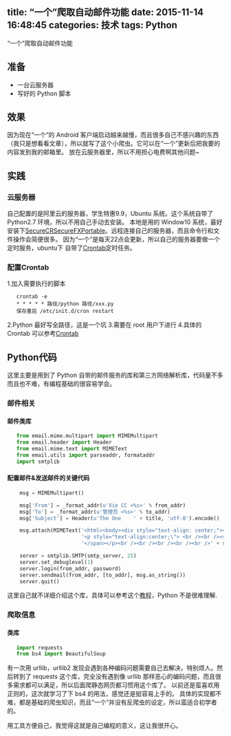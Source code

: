 title: “一个”爬取自动邮件功能
date: 2015-11-14 16:48:45
categories: 技术
tags: Python
---

“一个”爬取自动邮件功能

<!-- more -->

## 准备
- 一台云服务器
- 写好的 Python 脚本

## 效果
因为现在“一个”的 Android 客户端启动越来越慢，而且很多自己不感兴趣的东西（我只是想看看文章），所以就写了这个小爬虫。它可以在“一个”更新后把我要的内容发到我的邮箱里。
放在云服务器里，所以不用担心电费啊其他问题~
## 实践
### 云服务器
自己配置的是阿里云的服务器，学生特惠9.9，Ubuntu 系统。这个系统自带了 Python2.7 环境，所以不用自己手动去安装。
本地是用的 Window10 系统，最好安装下[SecureCRSecureFXPortable](http://pan.baidu.com/share/link?uk=2903197260&shareid=3671329199&third=0&adapt=pc&fr=ftw)。远程连接自己的服务器，而且命令行和文件操作会简便很多。
因为“一个”是每天22点会更新，所以自己的服务器要做一个定时服务，ubuntu下 自带了[Crontab](http://linuxtools-rst.readthedocs.org/zh_CN/latest/tool/crontab.html)定时任务。
### 配置Crontab
1.加入需要执行的脚本
```
   crontab -e
   * * * * * 路径/python 路径/xxx.py
   保存重启 /etc/init.d/cron restart
```
2.Python 最好写全路径，这是一个坑
3.需要在 root 用户下进行
4.具体的 Crontab 可以参考[Crontab](http://blog.csdn.net/liang890319/article/details/8653848)

## Python代码
这里主要是用到了 Python 自带的邮件服务的库和第三方网络解析库，代码量不多而且也不难，有编程基础的很容易学会。
### 邮件相关
#### 邮件类库
```python
   from email.mime.multipart import MIMEMultipart
   from email.header import Header
   from email.mime.text import MIMEText
   from email.utils import parseaddr, formataddr
   import smtplib
```
#### 配置邮件&发送邮件的关键代码
```python
    msg = MIMEMultipart()

	msg['From'] = _format_addr(u'Xie CC <%s>' % from_addr)
	msg['To'] = _format_addr(u'管理员 <%s>' % to_addr)
	msg['Subject'] = Header(u'The One    ' + title, 'utf-8').encode()

	msg.attach(MIMEText('<html><body><div style="text-align: center;"><p><img src="' + img + '"></p></div>' +
						'<p style="text-align:center;\"> <br /><br /><strong><span style="font-size:14px;\">' + text +
						'</span></p><br /><br /><br /><br /><br />' + story + '</body></html>', 'html', 'utf-8'))

	server = smtplib.SMTP(smtp_server, 25)
	server.set_debuglevel(1)
	server.login(from_addr, password)
	server.sendmail(from_addr, [to_addr], msg.as_string())
	server.quit()
```

这里自己就不详细介绍这个库，具体可以参考这个[教程](http://www.liaoxuefeng.com/wiki/001374738125095c955c1e6d8bb493182103fac9270762a000/001386832745198026a685614e7462fb57dbf733cc9f3ad000)，Python 不是很难理解.

### 爬取信息
#### 类库
```python
   import requests
   from bs4 import BeautifulSoup
```
有一次用 urllib，urllib2 发现会遇到各种编码问题需要自己去解决，特别烦人。然后转到了 requests 这个库，完全没有遇到像 urllib 那样恶心的编码问题，而且很多需求都可以满足，所以后面爬静态网页都习惯用这个库了。
以前还是蛮喜欢用正则的，这次就学习了下 bs4 的用法，感觉还是挺容易上手的。
具体的实现都不难，都是基础的爬虫知识，而且“一个”并没有反爬虫的设定，所以蛮适合初学者的。
 
用工具方便自己，我觉得这就是自己编程的意义，这让我很开心。


